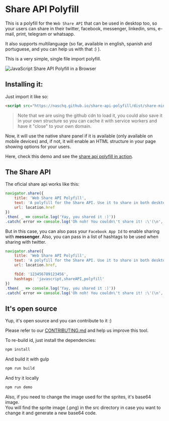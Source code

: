 # Share API Polyfill

This is a polyfill for the `Web Share API` that can be used in desktop too, so your users can share in their twitter, facebook, messenger, linkedin, sms, e-mail, print, telegram or whatsapp.

It also supports multilanguage (so far, available in english, spanish and portuguese, and you can help us with that :) ).

This is a very simple, single file import polyfill.

![JavaScript Share API Polyfill in a Browser](https://github.com/NascHQ/share-api-polyfill/blob/master/demo/javascript-share-api-browser-polyfill.gif?raw=true)

## Installing it:

Just import it like so:

```html
<script src="https://naschq.github.io/share-api-polyfill/dist/share-min.js"></script>
```

> Note that we are using the github cdn to load it, you could also save it in your own structure so you can cache it with service workers and have it "close" to your own domain.

Now, it will use the native share panel if it is available (only available on mobile devices) and, if not, it will enable an HTML structure in your page showing options for your users.

Here, check this demo and see the [share api polyfill in action](https://naschq.github.io/share-api-polyfill/demo/).

## The Share API

The oficial share api works like this:

```js
navigator.share({
    title: 'Web Share API Polyfill',
    text: 'A polyfill for the Share API. Use it to share in both desktops and mobile devices.',
    url: location.href
})
.then( _ => console.log('Yay, you shared it :)'))
.catch( error => console.log('Oh noh! You couldn\'t share it! :\'(\n', error));
```

But in this case, you can also pass your `Facebook App Id` to enable sharing with **messenger**.
Also, you can pass in a list of hashtags to be used when sharing with twitter.

```js
navigator.share({
    title: 'Web Share API Polyfill',
    text: 'A polyfill for the Share API. Use it to share in both desktops and mobile devices.',
    url: location.href,

    fbId: '123456789123456',
    hashtags: 'javascript,shareAPI,polyfill'
})
.then( _ => console.log('Yay, you shared it :)'))
.catch( error => console.log('Oh noh! You couldn\'t share it! :\'(\n', error));
```

## It's open source

Yup, it's open source and you can contribute to it :)

Please refer to our [CONTRIBUTING.md](https://github.com/NascHQ/share-api-polyfill/blob/master/CONTRIBUTING.md) and help us improve this tool.

To re-build id, just install the dependencies:

```sh
npm install
```

And build it with gulp

```sh
npm run build
```

And try it locally

```sh
npm run demo
```

Also, if you need to change the image used for the sprites, it's base64 image.  
You will find the sprite image (.png) in the src directory in case you want to change it and generate a new base64 code.

